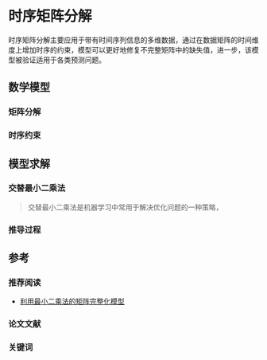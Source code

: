 # 时序矩阵分解

时序矩阵分解主要应用于带有时间序列信息的多维数据，通过在数据矩阵的时间维度上增加时序的约束，模型可以更好地修复不完整矩阵中的缺失值，进一步，该模型被验证适用于各类预测问题。

## 数学模型

### 矩阵分解

### 时序约束

## 模型求解

### 交替最小二乘法

> 交替最小二乘法是机器学习中常用于解决优化问题的一种策略，

### 推导过程

## 参考

### 推荐阅读

- [利用最小二乘法的矩阵完整化模型](https://stanford.edu/~rezab/classes/cme323/S15/notes/lec14.pdf)

### 论文文献

### 关键词
